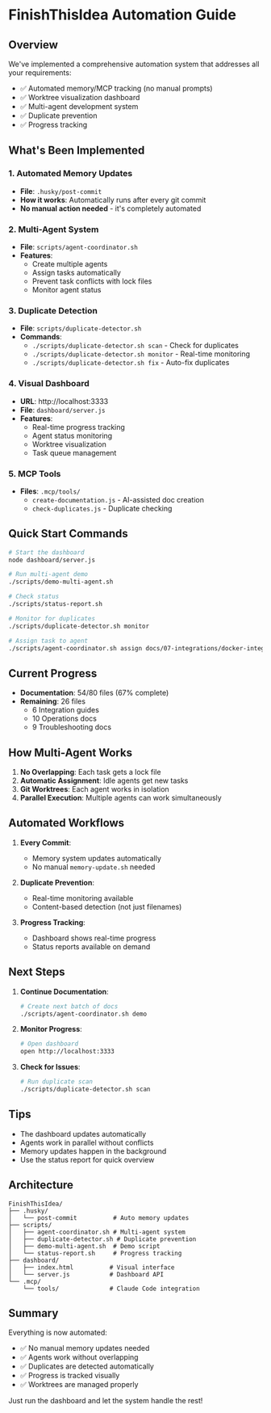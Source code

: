# FinishThisIdea Automation Guide

## Overview

We've implemented a comprehensive automation system that addresses all your requirements:
- ✅ Automated memory/MCP tracking (no manual prompts)
- ✅ Worktree visualization dashboard
- ✅ Multi-agent development system
- ✅ Duplicate prevention
- ✅ Progress tracking

## What's Been Implemented

### 1. Automated Memory Updates
- **File**: `.husky/post-commit`
- **How it works**: Automatically runs after every git commit
- **No manual action needed** - it's completely automated

### 2. Multi-Agent System
- **File**: `scripts/agent-coordinator.sh`
- **Features**:
  - Create multiple agents
  - Assign tasks automatically
  - Prevent task conflicts with lock files
  - Monitor agent status

### 3. Duplicate Detection
- **File**: `scripts/duplicate-detector.sh`
- **Commands**:
  - `./scripts/duplicate-detector.sh scan` - Check for duplicates
  - `./scripts/duplicate-detector.sh monitor` - Real-time monitoring
  - `./scripts/duplicate-detector.sh fix` - Auto-fix duplicates

### 4. Visual Dashboard
- **URL**: http://localhost:3333
- **File**: `dashboard/server.js`
- **Features**:
  - Real-time progress tracking
  - Agent status monitoring
  - Worktree visualization
  - Task queue management

### 5. MCP Tools
- **Files**: `.mcp/tools/`
  - `create-documentation.js` - AI-assisted doc creation
  - `check-duplicates.js` - Duplicate checking

## Quick Start Commands

```bash
# Start the dashboard
node dashboard/server.js

# Run multi-agent demo
./scripts/demo-multi-agent.sh

# Check status
./scripts/status-report.sh

# Monitor for duplicates
./scripts/duplicate-detector.sh monitor

# Assign task to agent
./scripts/agent-coordinator.sh assign docs/07-integrations/docker-integration.md
```

## Current Progress

- **Documentation**: 54/80 files (67% complete)
- **Remaining**: 26 files
  - 6 Integration guides
  - 10 Operations docs
  - 9 Troubleshooting docs

## How Multi-Agent Works

1. **No Overlapping**: Each task gets a lock file
2. **Automatic Assignment**: Idle agents get new tasks
3. **Git Worktrees**: Each agent works in isolation
4. **Parallel Execution**: Multiple agents can work simultaneously

## Automated Workflows

1. **Every Commit**:
   - Memory system updates automatically
   - No manual `memory-update.sh` needed

2. **Duplicate Prevention**:
   - Real-time monitoring available
   - Content-based detection (not just filenames)

3. **Progress Tracking**:
   - Dashboard shows real-time progress
   - Status reports available on demand

## Next Steps

1. **Continue Documentation**:
   ```bash
   # Create next batch of docs
   ./scripts/agent-coordinator.sh demo
   ```

2. **Monitor Progress**:
   ```bash
   # Open dashboard
   open http://localhost:3333
   ```

3. **Check for Issues**:
   ```bash
   # Run duplicate scan
   ./scripts/duplicate-detector.sh scan
   ```

## Tips

- The dashboard updates automatically
- Agents work in parallel without conflicts
- Memory updates happen in the background
- Use the status report for quick overview

## Architecture

```
FinishThisIdea/
├── .husky/
│   └── post-commit          # Auto memory updates
├── scripts/
│   ├── agent-coordinator.sh # Multi-agent system
│   ├── duplicate-detector.sh # Duplicate prevention
│   ├── demo-multi-agent.sh  # Demo script
│   └── status-report.sh     # Progress tracking
├── dashboard/
│   ├── index.html          # Visual interface
│   └── server.js           # Dashboard API
└── .mcp/
    └── tools/              # Claude Code integration
```

## Summary

Everything is now automated:
- ✅ No manual memory updates needed
- ✅ Agents work without overlapping
- ✅ Duplicates are detected automatically
- ✅ Progress is tracked visually
- ✅ Worktrees are managed properly

Just run the dashboard and let the system handle the rest!